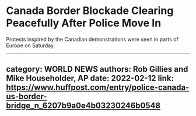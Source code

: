 # Canada Border Blockade Clearing Peacefully After Police Move In

Protests inspired by the Canadian demonstrations were seen in parts of Europe on Saturday.

---
category: WORLD NEWS
authors: Rob Gillies and Mike Householder, AP
date: 2022-02-12
link: https://www.huffpost.com/entry/police-canada-us-border-bridge_n_6207b9a0e4b03230246b0548
---

